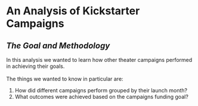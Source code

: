 # An Analysis of Kickstarter Campaigns
## *The Goal and Methodology*
In this analysis we wanted to learn how other theater campaigns performed in achieving their goals.<br><br>
The things we wanted to know in particular are:
1. How did different campaigns perform grouped by their launch month?
2. What outcomes were achieved based on the campaigns funding goal?
